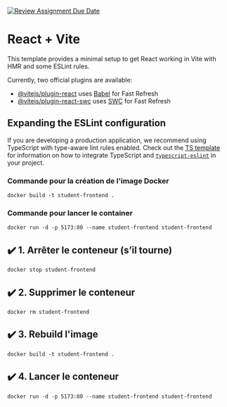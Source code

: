 [![Review Assignment Due Date](https://classroom.github.com/assets/deadline-readme-button-22041afd0340ce965d47ae6ef1cefeee28c7c493a6346c4f15d667ab976d596c.svg)](https://classroom.github.com/a/j-otaqSD)
# React + Vite

This template provides a minimal setup to get React working in Vite with HMR and some ESLint rules.

Currently, two official plugins are available:

- [@vitejs/plugin-react](https://github.com/vitejs/vite-plugin-react/blob/main/packages/plugin-react) uses [Babel](https://babeljs.io/) for Fast Refresh
- [@vitejs/plugin-react-swc](https://github.com/vitejs/vite-plugin-react/blob/main/packages/plugin-react-swc) uses [SWC](https://swc.rs/) for Fast Refresh

## Expanding the ESLint configuration

If you are developing a production application, we recommend using TypeScript with type-aware lint rules enabled. Check out the [TS template](https://github.com/vitejs/vite/tree/main/packages/create-vite/template-react-ts) for information on how to integrate TypeScript and [`typescript-eslint`](https://typescript-eslint.io) in your project.

### Commande pour la création de l'image Docker
```docker build -t student-frontend .```

### Commande pour lancer le container
```docker run -d -p 5173:80 --name student-frontend student-frontend```

## ✔️ 1. Arrêter le conteneur (s’il tourne)
```docker stop student-frontend```

## ✔️ 2. Supprimer le conteneur
```docker rm student-frontend```

## ✔️ 3. Rebuild l'image
```docker build -t student-frontend .```

## ✔️ 4. Lancer le conteneur
```docker run -d -p 5173:80 --name student-frontend student-frontend```

